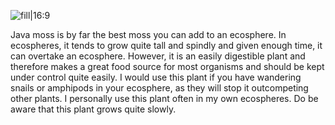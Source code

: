 ![fill|16:9](4bbe27fdb09c3995ae5e7d61dca4154e.png)

Java moss is by far the best moss you can add to an ecosphere. In ecospheres, it tends to grow quite tall and spindly and given enough time, it can overtake an ecosphere. However, it is an easily digestible plant and therefore makes a great food source for most organisms and should be kept under control quite easily. I would use this plant if you have wandering snails or amphipods in your ecosphere, as they will stop it outcompeting other plants. I personally use this plant often in my own ecospheres. Do be aware that this plant grows quite slowly.